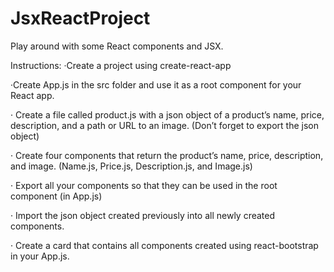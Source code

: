 # JsxReactProject
 Play around with some React components and JSX.
 
Instructions:
 ·Create a project using create-react-app

·Create App.js in the src folder and use it as a root component for your React app.

· Create a file called product.js with a json object of a product’s name, price, description, and a path or URL to an image. (Don’t forget to export the json object)

· Create four components that return the product’s name, price, description, and image. (Name.js, Price.js, Description.js, and Image.js)

· Export all your components so that they can be used in the root component (in App.js)

· Import the json object created previously into all newly created components.

· Create a card that contains all components created using react-bootstrap in your App.js.
